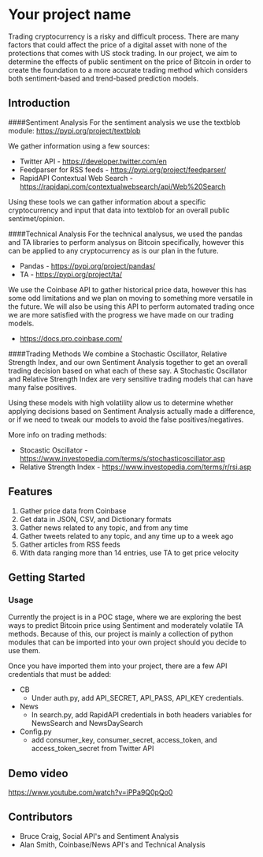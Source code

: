 # Your project name

Trading cryptocurrency is a risky and difficult process. There are many factors that could affect the price of a digital asset with none of the protections that comes with US stock trading. In our project, we aim to determine the effects of public sentiment on the price of Bitcoin in order to create the foundation to a more accurate trading method which considers both sentiment-based and trend-based prediction models.

## Introduction

####Sentiment Analysis
For the sentiment analysis we use the textblob module: https://pypi.org/project/textblob

We gather information using a few sources:
* Twitter API - https://developer.twitter.com/en
* Feedparser for RSS feeds - https://pypi.org/project/feedparser/
* RapidAPI Contextual Web Search - https://rapidapi.com/contextualwebsearch/api/Web%20Search

Using these tools we can gather information about a specific cryptocurrency and input that data into textblob for an overall public sentimet/opinion.

####Technical Analysis
For the technical analysus, we used the pandas and TA libraries to perform analysus on Bitcoin specifically, however this can be applied to any cryptocurrency as is our plan in the future.
* Pandas - https://pypi.org/project/pandas/
* TA - https://pypi.org/project/ta/

We use the Coinbase API to gather historical price data, however this has some odd limitations and we plan on moving to something more versatile in the future.
We will also be using this API to perform automated trading once we are more satisfied with the progress we have made on our trading models.
* https://docs.pro.coinbase.com/

####Trading Methods
We combine a Stochastic Oscillator, Relative Strength Index, and our own Sentiment Analysis together to get an overall 
trading decision based on what each of these say. A Stochastic Oscillator and Relative Strength Index are very sensitive
trading models that can have many false positives.

Using these models with high volatility allow us to determine whether applying decisions based on Sentiment Analysis 
actually made a difference, or if we need to tweak our models to avoid the false positives/negatives. 

More info on trading methods:
* Stocastic Oscillator - https://www.investopedia.com/terms/s/stochasticoscillator.asp
* Relative Strength Index - https://www.investopedia.com/terms/r/rsi.asp

## Features
1. Gather price data from Coinbase
2. Get data in JSON, CSV, and Dictionary formats
3. Gather news related to any topic, and from any time
4. Gather tweets related to any topic, and any time up to a week ago
5. Gather articles from RSS feeds
6. With data ranging more than 14 entries, use TA to get price velocity

## Getting Started
### Usage
Currently the project is in a POC stage, where we are exploring the best ways to predict Bitcoin price using Sentiment and moderately volatile TA methods. Because of this, our project
is mainly a collection of python modules that can be imported into your own project should you decide to use them.

Once you have imported them into your project, there are a few API credentials that must be added:
* CB
    * Under auth.py, add API_SECRET, API_PASS, API_KEY credentials.
* News
    * In search.py, add RapidAPI credentials in both headers variables for NewsSearch and NewsDaySearch
* Config.py
    * add consumer_key, consumer_secret, access_token, and access_token_secret from Twitter API


## Demo video
https://www.youtube.com/watch?v=iPPa9Q0pQo0

## Contributors

* Bruce Craig, Social API's and Sentiment Analysis
* Alan Smith, Coinbase/News API's and Technical Analysis

